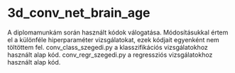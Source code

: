 # 3d_conv_net_brain_age
A diplomamunkám során használt kódok válogatása. Módosításukkal értem el a különféle hiperparaméter vizsgálatokat, ezek kódjait egyenként nem töltöttem fel.
conv_class_szegedi.py a klasszifikációs vizsgálatokhoz használt alap kód.
conv_regr_szegedi.py a regressziós vizsgálatokhoz használt alap kód.

